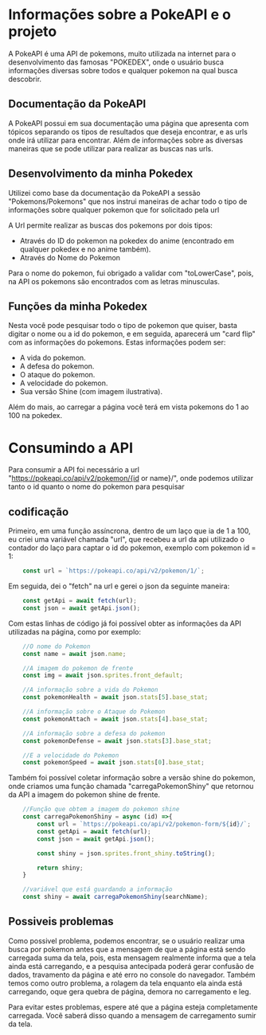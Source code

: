 # Informações sobre a PokeAPI e o projeto
A PokeAPI é uma API de pokemons, muito utilizada na internet para o desenvolvimento das famosas "POKEDEX", onde o usuário busca informações diversas sobre todos e qualquer pokemon na qual busca descobrir.

## Documentação da PokeAPI
A PokeAPI possui em sua documentação uma página que apresenta com tópicos separando os tipos de resultados que deseja encontrar, e as urls onde irá utilizar para encontrar. Além de informações sobre as diversas maneiras que se pode utilizar para realizar as buscas nas urls.

## Desenvolvimento da minha Pokedex
Utilizei como base da documentação da PokeAPI a sessão "Pokemons/Pokemons" que nos instrui maneiras de achar todo o tipo de informações sobre qualquer pokemon que for solicitado pela url

A Url permite realizar as buscas dos pokemons por dois tipos:
- Através do ID do pokemon na pokedex do anime (encontrado em qualquer pokedex e no anime também).
- Através do Nome do Pokemon

Para o nome do pokemon, fui obrigado a validar com "toLowerCase", pois, na API os pokemons são encontrados com as letras minusculas.

## Funções da minha Pokedex
Nesta você pode pesquisar todo o tipo de pokemon que quiser, basta digitar o nome ou a id do pokemon, e em seguida, aparecerá um "card flip" com as informações do pokemons. Estas informações podem ser:
- A vida do pokemon.
- A defesa do pokemon.
- O ataque do pokemon.
- A velocidade do pokemon.
- Sua versão Shine (com imagem ilustrativa).

Além do mais, ao carregar a página você terá em vista pokemons do 1 ao 100 na pokedex.

# Consumindo a API
Para consumir a API foi necessário a url "https://pokeapi.co/api/v2/pokemon/{id or name}/", onde podemos utilizar tanto o id quanto o nome do pokemon para pesquisar

## codificação
Primeiro, em uma função assíncrona, dentro de um laço que ia de 1 a 100, eu criei uma variável chamada "url", que recebeu a url da api utilizado o contador do laço para captar o id do pokemon, exemplo com pokemon id = 1:

~~~javascript
    const url = `https://pokeapi.co/api/v2/pokemon/1/`;
~~~

Em seguida, dei o "fetch" na url e gerei o json da seguinte maneira:

~~~javascript
    const getApi = await fetch(url);
    const json = await getApi.json();
~~~

Com estas linhas de código já foi possível obter as informações da API utilizadas na página, como por exemplo:

~~~javascript
    //O nome do Pokemon
    const name = await json.name;

    //A imagem do pokemon de frente
    const img = await json.sprites.front_default;

    //A informação sobre a vida do Pokemon
    const pokemonHealth = await json.stats[5].base_stat;

    //A informação sobre o Ataque do Pokemon
    const pokemonAttach = await json.stats[4].base_stat;

    //A informação sobre a defesa do pokemon
    const pokemonDefense = await json.stats[3].base_stat;

    //E a velocidade do Pokemon
    const pokemonSpeed = await json.stats[0].base_stat;
~~~

Também foi possível coletar informação sobre a versão shine do pokemon, onde  criamos uma função chamada "carregaPokemonShiny" que retornou da API a imagem do pokemon shine de frente.

~~~javascript
    //Função que obtem a imagem do pokemon shine
    const carregaPokemonShiny = async (id) =>{
        const url = `https://pokeapi.co/api/v2/pokemon-form/${id}/`;
        const getApi = await fetch(url);
        const json = await getApi.json();

        const shiny = json.sprites.front_shiny.toString();

        return shiny;
    }

    //variável que está guardando a informação
    const shiny = await carregaPokemonShiny(searchName);
~~~

## Possiveis problemas
Como possivel problema, podemos encontrar, se o usuário realizar uma busca por pokemon antes que a mensagem de que a página está sendo carregada suma da tela, pois, esta mensagem realmente informa que a tela ainda está carregando, e a pesquisa antecipada poderá gerar confusão de dados, travamento da página e até erro no console do navegador. Também temos como outro problema, a rolagem da tela enquanto ela ainda está carregando, oque gera quebra de página, demora no carregamento e leg.

Para evitar estes problemas, espere até que a página esteja completamente carregada. Você saberá disso quando a mensagem de carregamento sumir da tela.